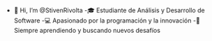 - 👋 Hi, I’m @StivenRivolta
-🎓 Estudiante de Análisis y Desarrollo de Software
-💻 Apasionado por la programación y la innovación
-🌱 Siempre aprendiendo y buscando nuevos desafíos

<!---
¡Hola! Soy STIVEN, un estudiante entusiasta de Análisis y Desarrollo de Software con una pasión por la programación,
y la innovación tecnológica. 
Este espacio es mi hogar digital, donde comparto mis proyectos y exploraciones en el mundo del desarrollo de software
--->
